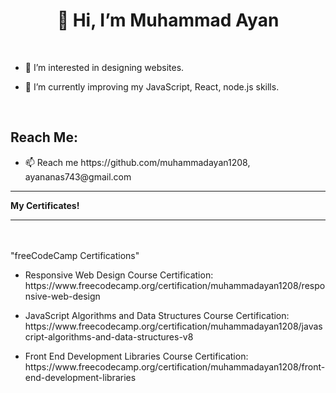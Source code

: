  <h1><div align="center" dir="auto">👋 Hi, I’m Muhammad Ayan</div></h1>
  <br>

<ul>
<li><p> 👀 I’m interested in designing websites.</p></li>

<li><p> 🌱 I’m currently improving my JavaScript, React, node.js skills.</p></li>
</ul>
<br>

<h2>Reach Me:</h2>
<ul><li><p> 📫 Reach me https://github.com/muhammadayan1208, ayananas743@gmail.com</p></li></ul>
  <hr>
  <b>My Certificates!</b>
  <hr>
  <br></br>
  "freeCodeCamp Certifications"
  <br>
<ul>
<li>
<p>
Responsive Web Design Course Certification: https://www.freecodecamp.org/certification/muhammadayan1208/responsive-web-design</p>
</li>
<li>
<p>
JavaScript Algorithms and Data Structures Course Certification: https://www.freecodecamp.org/certification/muhammadayan1208/javascript-algorithms-and-data-structures-v8</p>
</li><li>
<p>
Front End Development Libraries Course Certification: https://www.freecodecamp.org/certification/muhammadayan1208/front-end-development-libraries</p>
</li>
</ul>
